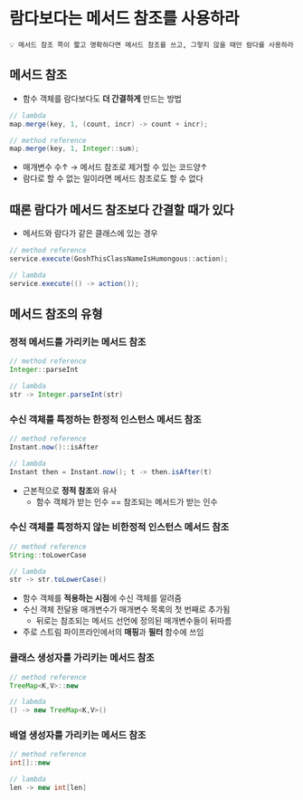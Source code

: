 # 람다보다는 메서드 참조를 사용하라

```
💡 메서드 참조 쪽이 짧고 명확하다면 메서드 참조를 쓰고, 그렇지 않을 때만 람다를 사용하라
```

## 메서드 참조

- 함수 객체를 람다보다도 **더 간결하게** 만드는 방법

```java
// lambda
map.merge(key, 1, (count, incr) -> count + incr);

// method reference
map.merge(key, 1, Integer::sum);
```

- 매개변수 수↑ → 메서드 참조로 제거할 수 있는 코드양↑
- 람다로 할 수 없는 일이라면 메서드 참조로도 할 수 없다

## 때론 람다가 메서드 참조보다 간결할 때가 있다

- 메서드와 람다가 같은 클래스에 있는 경우

```java
// method reference
service.execute(GoshThisClassNameIsHumongous::action);

// lambda
service.execute(() -> action());
```

## 메서드 참조의 유형

### 정적 메서드를 가리키는 메서드 참조

```java
// method reference
Integer::parseInt

// lambda
str -> Integer.parseInt(str)
```

### 수신 객체를 특정하는 한정적 인스턴스 메서드 참조

```java
// method reference
Instant.now()::isAfter

// lambda
Instant then = Instant.now(); t -> then.isAfter(t)
```

- 근본적으로 **정적 참조**와 유사
    - 함수 객체가 받는 인수 == 참조되는 메서드가 받는 인수

### 수신 객체를 특정하지 않는 비한정적 인스턴스 메서드 참조

```java
// method reference
String::toLowerCase

// lambda
str -> str.toLowerCase()
```

- 함수 객체를 **적용하는 시점**에 수신 객체를 알려줌
- 수신 객체 전달용 매개변수가 매개변수 목록의 첫 번째로 추가됨
    - 뒤로는 참조되는 메서드 선언에 정의된 매개변수들이 뒤따름
- 주로 스트림 파이프라인에서의 **매핑**과 **필터** 함수에 쓰임

### 클래스 생성자를 가리키는 메서드 참조

```java
// method reference
TreeMap<K,V>::new

// labmda
() -> new TreeMap<K,V>()
```

### 배열 생성자를 가리키는 메서드 참조

```java
// method reference
int[]::new

// lambda
len -> new int[len]
```